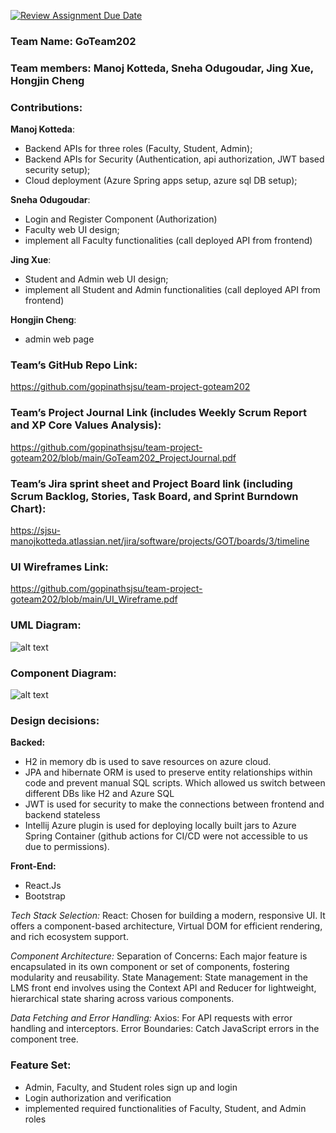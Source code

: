[![Review Assignment Due Date](https://classroom.github.com/assets/deadline-readme-button-24ddc0f5d75046c5622901739e7c5dd533143b0c8e959d652212380cedb1ea36.svg)](https://classroom.github.com/a/LZLg91XD)

### Team Name: GoTeam202

### Team members: Manoj Kotteda, Sneha Odugoudar, Jing Xue, Hongjin Cheng

### Contributions:

**Manoj Kotteda**: 
  - Backend APIs for three roles (Faculty, Student, Admin); 
  - Backend APIs for Security (Authentication, api authorization, JWT based security setup); 
  - Cloud deployment (Azure Spring apps setup, azure sql DB setup);

    
**Sneha Odugoudar**: 
  - Login and Register Component (Authorization)
  - Faculty web UI design;
  - implement all Faculty functionalities (call deployed API from frontend)
    
**Jing Xue**: 
  - Student and Admin web UI design;
  - implement all Student and Admin functionalities (call deployed API from frontend)
    
**Hongjin Cheng**:
  - admin web page

### Team’s GitHub Repo Link:
https://github.com/gopinathsjsu/team-project-goteam202


### Team’s Project Journal Link (includes Weekly Scrum Report and XP Core Values Analysis):
https://github.com/gopinathsjsu/team-project-goteam202/blob/main/GoTeam202_ProjectJournal.pdf

### Team’s Jira sprint sheet and Project Board link (including Scrum Backlog, Stories, Task Board, and Sprint Burndown Chart):
https://sjsu-manojkotteda.atlassian.net/jira/software/projects/GOT/boards/3/timeline 

### UI Wireframes Link:
https://github.com/gopinathsjsu/team-project-goteam202/blob/main/UI_Wireframe.pdf
	
### UML Diagram:
![alt text](https://github.com/gopinathsjsu/team-project-goteam202/blob/main/LMS_UML_diagram.png)

### Component Diagram:
![alt text](https://github.com/gopinathsjsu/team-project-goteam202/blob/main/Component_Diagram.jpg)

### Design decisions:
**Backed:** 
- H2 in memory db is used to save resources on azure cloud.
- JPA and hibernate ORM is used to preserve entity relationships within code and prevent manual SQL scripts. Which allowed us switch between different DBs like H2 and Azure SQL
- JWT is used for security to make the connections between frontend and backend stateless
- Intellij Azure plugin is used for deploying locally built jars to Azure Spring Container (github actions for CI/CD were not accessible to us due to permissions).

**Front-End:**
- React.Js
- Bootstrap

*Tech Stack Selection:*
React: Chosen for building a modern, responsive UI. It offers a component-based architecture, Virtual DOM for efficient rendering, and rich ecosystem support.

*Component Architecture:*
Separation of Concerns: Each major feature is encapsulated in its own component or set of components, fostering modularity and reusability.
State Management: State management in the LMS front end involves using the Context API and Reducer for lightweight, hierarchical state sharing across various components.

*Data Fetching and Error Handling:*
Axios: For API requests with error handling and interceptors.
Error Boundaries: Catch JavaScript errors in the component tree.


### Feature Set:
 - Admin, Faculty, and Student roles sign up and login
 - Login authorization and verification
 - implemented required functionalities of Faculty, Student, and Admin roles


